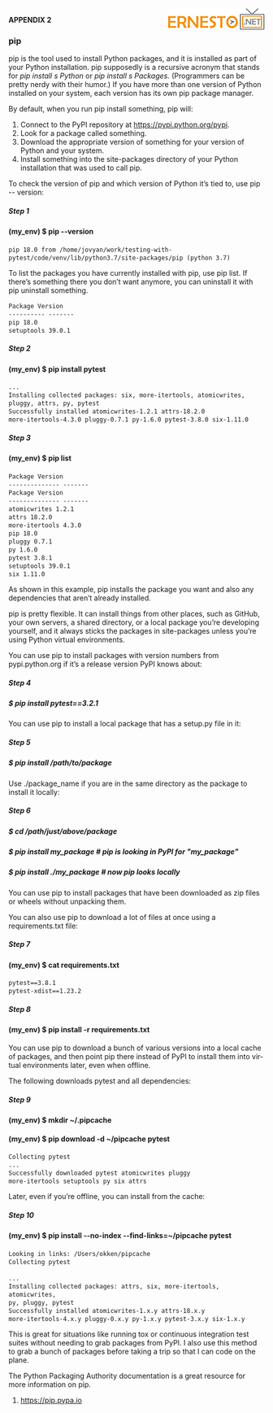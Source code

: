 <img align="right" src="../logo.png">

**APPENDIX 2**

### pip

pip is the tool used to install Python packages, and it is installed as part of
your Python installation. pip supposedly is a recursive acronym that stands
for _pip install s Python_ or _pip install s Packages._ (Programmers can be pretty
nerdy with their humor.) If you have more than one version of Python installed
on your system, each version has its own pip package manager.

By default, when you run pip install something, pip will:

1. Connect to the PyPI repository at https://pypi.python.org/pypi.
2. Look for a package called something.
3. Download the appropriate version of something for your version of Python
and your system.
4. Install something into the site-packages directory of your Python installation
that was used to call pip. 

To check the version of pip and which version of Python it’s tied to, use pip --
version:


##### Step 1

#### (my_env) $ pip --version

```
pip 18.0 from /home/jovyan/work/testing-with-pytest/code/venv/lib/python3.7/site-packages/pip (python 3.7)
```

To list the packages you have currently installed with pip, use pip list. If there’s
something there you don’t want anymore, you can uninstall it with pip uninstall
something.

```
Package Version
---------- -------
pip 18.0
setuptools 39.0.1
```


##### Step 2

#### (my_env) $ pip install pytest

```
...
Installing collected packages: six, more-itertools, atomicwrites,
pluggy, attrs, py, pytest
Successfully installed atomicwrites-1.2.1 attrs-18.2.0
more-itertools-4.3.0 pluggy-0.7.1 py-1.6.0 pytest-3.8.0 six-1.11.0
```


##### Step 3

#### (my_env) $ pip list

```
Package Version
-------------- -------
Package Version
-------------- -------
atomicwrites 1.2.1
attrs 18.2.0
more-itertools 4.3.0
pip 18.0
pluggy 0.7.1
py 1.6.0
pytest 3.8.1
setuptools 39.0.1
six 1.11.0
```

As shown in this example, pip installs the package you want and also any
dependencies that aren’t already installed.

pip is pretty flexible. It can install things from other places, such as GitHub,
your own servers, a shared directory, or a local package you’re developing
yourself, and it always sticks the packages in site-packages unless you’re using
Python virtual environments.

You can use pip to install packages with version numbers from pypi.python.org
if it’s a release version PyPI knows about:


##### Step 4


##### $ pip install pytest==3.2.1


You can use pip to install a local package that has a setup.py file in it:


##### Step  5


##### $ pip install /path/to/package


Use ./package_name if you are in the same directory as the package to install it
locally:


##### Step 6


##### $ cd /path/just/above/package

##### $ pip install my_package # pip is looking in PyPI for "my_package"

##### $ pip install ./my_package # now pip looks locally


You can use pip to install packages that have been downloaded as zip files or
wheels without unpacking them.

You can also use pip to download a lot of files at once using a requirements.txt file:


##### Step 7

#### (my_env) $ cat requirements.txt

```
pytest==3.8.1
pytest-xdist==1.23.2
```


##### Step 8

#### (my_env) $ pip install -r requirements.txt


You can use pip to download a bunch of various versions into a local cache
of packages, and then point pip there instead of PyPI to install them into vir-
tual environments later, even when offline.

The following downloads pytest and all dependencies:


##### Step 9

#### (my_env) $ mkdir ~/.pipcache
#### (my_env) $ pip download -d ~/pipcache pytest

```
Collecting pytest
...
Successfully downloaded pytest atomicwrites pluggy
more-itertools setuptools py six attrs
```

Later, even if you’re offline, you can install from the cache:


##### Step 10

#### (my_env) $ pip install --no-index --find-links=~/pipcache pytest

```
Looking in links: /Users/okken/pipcache
Collecting pytest

...
Installing collected packages: attrs, six, more-itertools, atomicwrites,
py, pluggy, pytest
Successfully installed atomicwrites-1.x.y attrs-18.x.y
more-itertools-4.x.y pluggy-0.x.y py-1.x.y pytest-3.x.y six-1.x.y
```

This is great for situations like running tox or continuous integration test
suites without needing to grab packages from PyPI. I also use this method to
grab a bunch of packages before taking a trip so that I can code on the plane.


The Python Packaging Authority documentation is a great resource for more
information on pip.

1. https://pip.pypa.io



